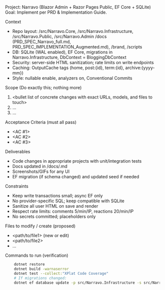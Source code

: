 Project: Narravo (Blazor Admin + Razor Pages Public, EF Core + SQLite)
Goal: Implement <feature> per PRD & Implementation Guide.

Context
- Repo layout:
  /src/Narravo.Core, /src/Narravo.Infrastructure, /src/Narravo.Public, /src/Narravo.Admin
  /docs (PRD_SPEC_Narravo_full.md, PRD_SPEC_IMPLEMENTATION_Augmented.md), /brand, /scripts
- DB: SQLite (WAL enabled), EF Core, migrations in Narravo.Infrastructure, DbContext = BloggingDbContext
- Security: server-side HTML sanitization; rate limits on write endpoints
- Caching: OutputCache tags (home, post:{id}, term:{id}, archive:{yyyy-mm})
- Style: nullable enable, analyzers on, Conventional Commits

Scope (Do exactly this; nothing more)
1) <bullet list of concrete changes with exact URLs, models, and files to touch>
2) …
3) …

Acceptance Criteria (must all pass)
- <AC #1>
- <AC #2>
- <AC #3>

Deliverables
- Code changes in appropriate projects with unit/integration tests
- Docs updated in /docs/<topic>.md
- Screenshots/GIFs for any UI
- EF migration (if schema changed) and updated seed if needed

Constraints
- Keep write transactions small; async EF only
- No provider-specific SQL; keep compatible with SQLite
- Sanitize all user HTML on save and render
- Respect rate limits: comments 5/min/IP, reactions 20/min/IP
- No secrets committed; placeholders only

Files to modify / create (proposed)
- <path/to/file1> (new or edit)
- <path/to/file2>
- …

Commands to run (verification)
```bash
    dotnet restore
    dotnet build -warnaserror
    dotnet test --collect:"XPlat Code Coverage"
    # If migrations changed:
    dotnet ef database update -p src/Narravo.Infrastructure -s src/Narravo.Public
```